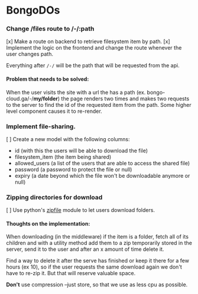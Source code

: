 # BongoDOs

### Change /files route to /-/:path

[x] Make a route on backend to retrieve filesystem item by path.
[x] Implement the logic on the frontend and change the route whenever the user changes path.

Everything after `/-/` will be the path that will be requested from the api.

#### Problem that needs to be solved:

When the user visits the site with a url the has a path (ex. bongo-cloud.ga/-/**my/folder**) the page renders two times and makes two requests to the server to find the id of the requested item from the path. Some higher level component causes it to re-render.

### Implement file-sharing.

[ ] Create a new model with the following columns:

- id (with this the users will be able to download the file)
- filesystem_item (the item being shared)
- allowed_users (a list of the users that are able to access the shared file)
- password (a password to protect the file or null)
- expiry (a date beyond which the file won't be downloadable anymore or null)

### Zipping directories for download

[ ] Use python's [zipfile](https://docs.python.org/3/library/zipfile.html) module to let users download folders.

#### Thoughts on the implementation:

When downloading (in the middleware) if the item is a folder, fetch all of its children and with a utility method add them to a zip temporarily stored in the server, send it to the user and after an x amount of time delete it.

Find a way to delete it after the serve has finished or keep it there for a few hours (ex 10), so if the user requests the same download again we don't have to re-zip it. But that will reserve valuable space.

**Don't** use compression –just store, so that we use as less cpu as possible.
